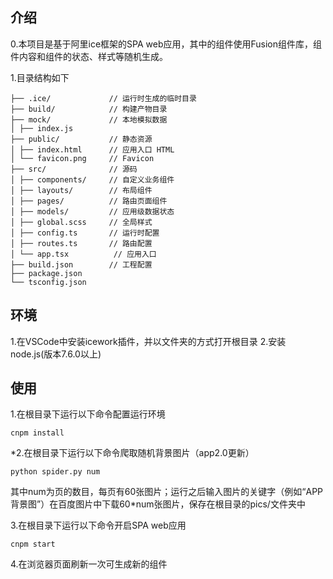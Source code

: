 ## 介绍
0.本项目是基于阿里ice框架的SPA web应用，其中的组件使用Fusion组件库，组件内容和组件的状态、样式等随机生成。

1.目录结构如下
```
├── .ice/             // 运行时生成的临时目录
├── build/            // 构建产物目录
├── mock/             // 本地模拟数据
│ ├── index.js
├── public/           // 静态资源
│ ├── index.html      // 应用入口 HTML
│ └── favicon.png     // Favicon
├── src/              // 源码
│ ├── components/     // 自定义业务组件
│ ├── layouts/        // 布局组件
│ ├── pages/          // 路由页面组件
│ ├── models/         // 应用级数据状态
│ ├── global.scss     // 全局样式
│ ├── config.ts       // 运行时配置
│ ├── routes.ts       // 路由配置
│ └── app.tsx          // 应用入口
├── build.json        // 工程配置
├── package.json
└── tsconfig.json
```

## 环境
1.在VSCode中安装icework插件，并以文件夹的方式打开根目录
2.安装node.js(版本7.6.0以上)

## 使用
1.在根目录下运行以下命令配置运行环境
```shell
cnpm install
```
*2.在根目录下运行以下命令爬取随机背景图片（app2.0更新）
```shell
python spider.py num
```
其中num为页的数目，每页有60张图片；运行之后输入图片的关键字（例如“APP背景图”）在百度图片中下载60*num张图片，保存在根目录的pics/文件夹中

3.在根目录下运行以下命令开启SPA web应用
```shell
cnpm start
```
4.在浏览器页面刷新一次可生成新的组件
